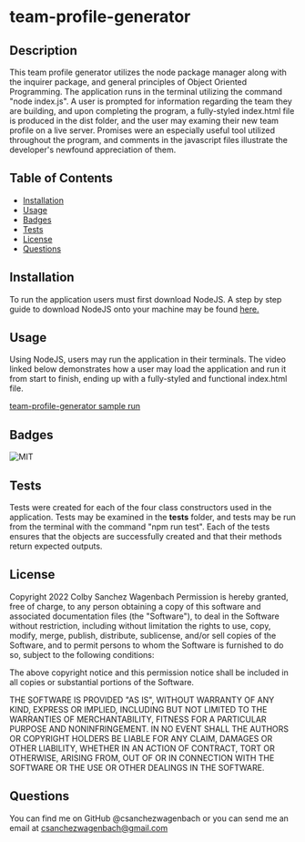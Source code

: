 # team-profile-generator

## Description
This team profile generator utilizes the node package manager along with the inquirer package, and general principles of Object Oriented Programming. The application runs in the terminal utilizing the command "node index.js". A user is prompted for information regarding the team they are building, and upon completing the program, a fully-styled index.html file is produced in the dist folder, and the user may examing their new team profile on a live server. Promises were an especially useful tool utilized throughout the program, and comments in the javascript files illustrate the developer's newfound appreciation of them.

## Table of Contents
- [Installation](#installation)
- [Usage](#usage)
- [Badges](#badges)
- [Tests](#tests)
- [License](#license)
- [Questions](#questions)

## Installation
To run the application users must first download NodeJS. A step by step guide to download NodeJS onto your machine may be found [here.](https://coding-boot-camp.github.io/full-stack/nodejs/how-to-install-nodejs)

## Usage
Using NodeJS, users may run the application in their terminals. The video linked below demonstrates how a user may load the application and run it from start to finish, ending up with a fully-styled and functional index.html file.

[team-profile-generator sample run](https://watch.screencastify.com/v/w3YH5Awrlvuxa6zMSWNY)


## Badges
![MIT](https://img.shields.io/badge/License-MIT-yellow.svg)

## Tests
Tests were created for each of the four class constructors used in the application. Tests may be examined in the __tests__ folder, and tests may be run from the terminal with the command "npm run test". Each of the tests ensures that the objects are successfully created and that their methods return expected outputs.

## License 
Copyright 2022 Colby Sanchez Wagenbach
Permission is hereby granted, free of charge, to any person obtaining a copy of this software and associated documentation files (the "Software"), to deal in the Software without restriction, including without limitation the rights to use, copy, modify, merge, publish, distribute, sublicense, and/or sell copies of the Software, and to permit persons to whom the Software is furnished to do so, subject to the following conditions:

The above copyright notice and this permission notice shall be included in all copies or substantial portions of the Software.

THE SOFTWARE IS PROVIDED "AS IS", WITHOUT WARRANTY OF ANY KIND, EXPRESS OR IMPLIED, INCLUDING BUT NOT LIMITED TO THE WARRANTIES OF MERCHANTABILITY, FITNESS FOR A PARTICULAR PURPOSE AND NONINFRINGEMENT. IN NO EVENT SHALL THE AUTHORS OR COPYRIGHT HOLDERS BE LIABLE FOR ANY CLAIM, DAMAGES OR OTHER LIABILITY, WHETHER IN AN ACTION OF CONTRACT, TORT OR OTHERWISE, ARISING FROM, OUT OF OR IN CONNECTION WITH THE SOFTWARE OR THE USE OR OTHER DEALINGS IN THE SOFTWARE.
    
## Questions
You can find me on GitHub @csanchezwagenbach or you can send me an email at csanchezwagenbach@gmail.com
  